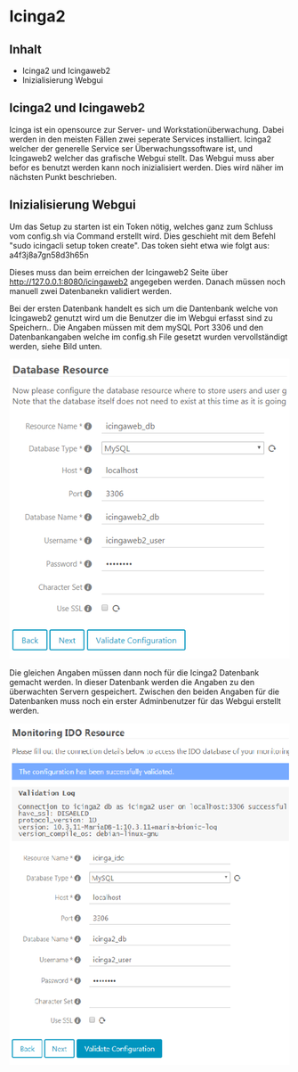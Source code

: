 # Icinga2

## Inhalt
- Icinga2 und Icingaweb2
- Inizialisierung Webgui

## Icinga2 und Icingaweb2
Icinga ist ein opensource zur Server- und Workstationüberwachung. Dabei werden in den meisten Fällen zwei seperate Services installiert. Icinga2 welcher der generelle Service ser Überwachungssoftware ist, und Icingaweb2 welcher das grafische Webgui stellt. Das Webgui muss aber befor es benutzt werden kann noch inizialisiert werden. Dies wird näher im nächsten Punkt beschrieben.

## Inizialisierung Webgui
Um das Setup zu starten ist ein Token nötig, welches ganz zum Schluss vom config.sh via Command erstellt wird. Dies geschieht mit dem Befehl "sudo icingacli setup token create". Das token sieht etwa wie folgt aus: a4f3j8a7gn58d3h65n

Dieses muss dan beim erreichen der Icingaweb2 Seite über http://127.0.0.1:8080/icingaweb2 angegeben werden. Danach müssen noch manuell zwei Datenbanekn validiert werden.

Bei der ersten Datenbank handelt es sich um die Dantenbank welche von Icingaweb2 genutzt wird um die Benutzer die im Webgui erfasst sind zu Speichern.. Die Angaben müssen mit dem mySQL Port 3306 und den Datenbankangaben welche im config.sh File gesetzt wurden vervollständigt werden, siehe Bild unten.

![icingaweb2_db](images/icingaweb2_db.PNG)

Die gleichen Angaben müssen dann noch für die Icinga2 Datenbank gemacht werden. In dieser Datenbank werden die Angaben zu den überwachten Servern gespeichert. Zwischen den beiden Angaben für die Datenbanken muss noch ein erster Adminbenutzer für das Webgui erstellt werden.

![icinga2_db](images/icinga2_db.PNG)